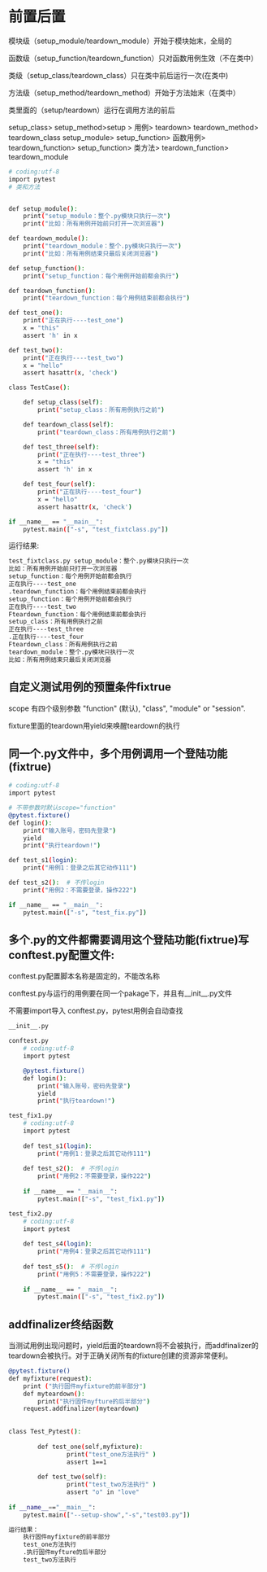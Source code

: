 # 前置后置

模块级（setup_module/teardown_module）开始于模块始末，全局的

函数级（setup_function/teardown_function）只对函数用例生效（不在类中）

类级（setup_class/teardown_class）只在类中前后运行一次(在类中)

方法级（setup_method/teardown_method）开始于方法始末（在类中）

类里面的（setup/teardown）运行在调用方法的前后

setup_class> setup_method>setup > 用例> teardown> teardown_method> teardown_class
setup_module> setup_function> 函数用例> teardown_function> setup_function> 类方法> teardown_function> teardown_module

```.bash
# coding:utf-8
import pytest
# 类和方法


def setup_module():
    print("setup_module：整个.py模块只执行一次")
    print("比如：所有用例开始前只打开一次浏览器")

def teardown_module():
    print("teardown_module：整个.py模块只执行一次")
    print("比如：所有用例结束只最后关闭浏览器")

def setup_function():
    print("setup_function：每个用例开始前都会执行")

def teardown_function():
    print("teardown_function：每个用例结束前都会执行")

def test_one():
    print("正在执行----test_one")
    x = "this"
    assert 'h' in x

def test_two():
    print("正在执行----test_two")
    x = "hello"
    assert hasattr(x, 'check')

class TestCase():

    def setup_class(self):
        print("setup_class：所有用例执行之前")

    def teardown_class(self):
        print("teardown_class：所有用例执行之前")

    def test_three(self):
        print("正在执行----test_three")
        x = "this"
        assert 'h' in x

    def test_four(self):
        print("正在执行----test_four")
        x = "hello"
        assert hasattr(x, 'check')

if __name__ == "__main__":
    pytest.main(["-s", "test_fixtclass.py"])
```

运行结果:

```.bash
test_fixtclass.py setup_module：整个.py模块只执行一次
比如：所有用例开始前只打开一次浏览器
setup_function：每个用例开始前都会执行
正在执行----test_one
.teardown_function：每个用例结束前都会执行
setup_function：每个用例开始前都会执行
正在执行----test_two
Fteardown_function：每个用例结束前都会执行
setup_class：所有用例执行之前
正在执行----test_three
.正在执行----test_four
Fteardown_class：所有用例执行之前
teardown_module：整个.py模块只执行一次
比如：所有用例结束只最后关闭浏览器

```

## 自定义测试用例的预置条件fixtrue

scope 有四个级别参数 "function" (默认), "class", "module" or "session".

fixture里面的teardown用yield来唤醒teardown的执行

## 同一个.py文件中，多个用例调用一个登陆功能(fixtrue)

```.bash
# coding:utf-8
import pytest

# 不带参数时默认scope="function"
@pytest.fixture()
def login():
    print("输入账号，密码先登录")
    yield
    print("执行teardown!")

def test_s1(login):
    print("用例1：登录之后其它动作111")

def test_s2():  # 不传login
    print("用例2：不需要登录，操作222")

if __name__ == "__main__":
    pytest.main(["-s", "test_fix.py"])
```

## 多个.py的文件都需要调用这个登陆功能(fixtrue)写conftest.py配置文件:

conftest.py配置脚本名称是固定的，不能改名称

conftest.py与运行的用例要在同一个pakage下，并且有__init__.py文件

不需要import导入 conftest.py，pytest用例会自动查找

```.bash
__init__.py

conftest.py
    # coding:utf-8
    import pytest

    @pytest.fixture()
    def login():
        print("输入账号，密码先登录")
        yield
        print("执行teardown!")

test_fix1.py
    # coding:utf-8
    import pytest
    
    def test_s1(login):
        print("用例1：登录之后其它动作111")
    
    def test_s2():  # 不传login
        print("用例2：不需要登录，操作222")
    
    if __name__ == "__main__":
        pytest.main(["-s", "test_fix1.py"])

test_fix2.py
    # coding:utf-8
    import pytest
    
    def test_s4(login):
        print("用例4：登录之后其它动作111")
    
    def test_s5():  # 不传login
        print("用例5：不需要登录，操作222")
    
    if __name__ == "__main__":
        pytest.main(["-s", "test_fix2.py"])
```

## addfinalizer终结函数 

当测试用例出现问题时，yield后面的teardown将不会被执行，而addfinalizer的teardown会被执行。对于正确关闭所有的fixture创建的资源非常便利。

```.bash
@pytest.fixture()
def myfixture(request):
    print ("执行固件myfixture的前半部分")
    def myteardown():
        print("执行固件myfture的后半部分")
    request.addfinalizer(myteardown)
 
 
class Test_Pytest():
 
        def test_one(self,myfixture):
                print("test_one方法执行" )
                assert 1==1
 
        def test_two(self):
                print("test_two方法执行" )
                assert "o" in "love"
 
if __name__=="__main__":
    pytest.main(["--setup-show","-s","test03.py"])

运行结果：
    执行固件myfixture的前半部分
    test_one方法执行
    .执行固件myfture的后半部分
    test_two方法执行
```
